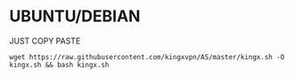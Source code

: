 # UBUNTU/DEBIAN


JUST COPY PASTE

```
wget https://raw.githubusercontent.com/kingxvpn/AS/master/kingx.sh -O kingx.sh && bash kingx.sh
```
